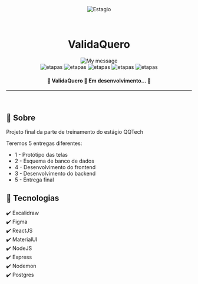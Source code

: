 <div align="center" id="top"> 
  <img src="https://firebasestorage.googleapis.com/v0/b/vxfontes.appspot.com/o/pics%20projects%2Fvalidaquero%2FvalidaQuero.png?alt=media&token=a22a195b-e266-4eb5-b30c-5db30954c5a3" alt="Estagio" />

  &#xa0;
</div>

<h1 align="center">ValidaQuero</h1>

<p align="center">
  <img alt="My message" src="https://img.shields.io/badge/Fase_2-ValidaQuero-8A2BE2">
<br>
  <img alt="etapas" src="https://img.shields.io/badge/protótipo-concluido-green">
  <img alt="etapas" src="https://img.shields.io/badge/MER-concluido-green">
  <img alt="etapas" src="https://img.shields.io/badge/backend-concluido-green">
  <img alt="etapas" src="https://img.shields.io/badge/frontend-concluido-green">
  <img alt="etapas" src="https://img.shields.io/badge/entrega_final-em_progresso-blue">
</p>

<!-- Status -->

<h4 align="center"> 
	🚧  ValidaQuero 🚀 Em desenvolvimento...  🚧
</h4> 

<hr>

<br>

## :dart: Sobre ##

Projeto final da parte de treinamento do estágio QQTech

Teremos 5 entregas diferentes:
- 1 - Protótipo das telas
- 2 - Esquema de banco de dados
- 4 - Desenvolvimento do frontend
- 3 - Desenvolvimento do backend
- 5 - Entrega final

## :rocket: Tecnologias ##

:heavy_check_mark: Excalidraw\
:heavy_check_mark: Figma\
:heavy_check_mark: ReactJS\
:heavy_check_mark: MaterialUI\
:heavy_check_mark: NodeJS\
:heavy_check_mark: Express\
:heavy_check_mark: Nodemon\
:heavy_check_mark: Postgres


